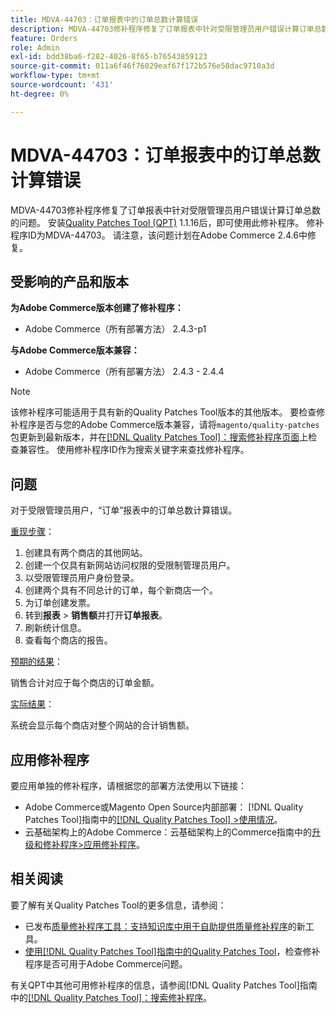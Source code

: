 ```yaml
---
title: MDVA-44703：订单报表中的订单总数计算错误
description: MDVA-44703修补程序修复了订单报表中针对受限管理员用户错误计算订单总数的问题。 安装[Quality Patches Tool (QPT)](https://experienceleague.adobe.com/zh-hans/docs/commerce-operations/tools/quality-patches-tool/quality-patches-tool-to-self-serve-quality-patches) 1.1.16后，即可使用此修补程序。 修补程序ID为MDVA-44703。 请注意，该问题计划在Adobe Commerce 2.4.6中修复。
feature: Orders
role: Admin
exl-id: bdd38ba6-f282-4026-8f65-b76543859123
source-git-commit: 011a6f46f76029eaf67f172b576e58dac9710a3d
workflow-type: tm+mt
source-wordcount: '431'
ht-degree: 0%

---
```


# MDVA-44703：订单报表中的订单总数计算错误

MDVA-44703修补程序修复了订单报表中针对受限管理员用户错误计算订单总数的问题。 安装[Quality Patches Tool (QPT)](https://experienceleague.adobe.com/zh-hans/docs/commerce-operations/tools/quality-patches-tool/quality-patches-tool-to-self-serve-quality-patches) 1.1.16后，即可使用此修补程序。 修补程序ID为MDVA-44703。 请注意，该问题计划在Adobe Commerce 2.4.6中修复。

## 受影响的产品和版本

**为Adobe Commerce版本创建了修补程序：**

* Adobe Commerce（所有部署方法） 2.4.3-p1

**与Adobe Commerce版本兼容：**

* Adobe Commerce（所有部署方法） 2.4.3 - 2.4.4

>[!NOTE]
>
>该修补程序可能适用于具有新的Quality Patches Tool版本的其他版本。 要检查修补程序是否与您的Adobe Commerce版本兼容，请将`magento/quality-patches`包更新到最新版本，并在[[!DNL Quality Patches Tool]：搜索修补程序页面](https://experienceleague.adobe.com/zh-hans/docs/commerce-operations/tools/quality-patches-tool/quality-patches-tool-to-self-serve-quality-patches)上检查兼容性。 使用修补程序ID作为搜索关键字来查找修补程序。

## 问题

对于受限管理员用户，“订单”报表中的订单总数计算错误。

<u>重现步骤</u>：

1. 创建具有两个商店的其他网站。
1. 创建一个仅具有新网站访问权限的受限制管理员用户。
1. 以受限管理员用户身份登录。
1. 创建两个具有不同总计的订单，每个新商店一个。
1. 为订单创建发票。
1. 转到&#x200B;**报表** > **销售额**&#x200B;并打开&#x200B;**订单报表**。
1. 刷新统计信息。
1. 查看每个商店的报告。

<u>预期的结果</u>：

销售合计对应于每个商店的订单金额。

<u>实际结果</u>：

系统会显示每个商店对整个网站的合计销售额。

## 应用修补程序

要应用单独的修补程序，请根据您的部署方法使用以下链接：

* Adobe Commerce或Magento Open Source内部部署： [!DNL Quality Patches Tool]指南中的[[!DNL Quality Patches Tool] >使用情况](/help/tools/quality-patches-tool/usage.md)。
* 云基础架构上的Adobe Commerce：云基础架构上的Commerce指南中的[升级和修补程序>应用修补程序](https://experienceleague.adobe.com/docs/commerce-cloud-service/user-guide/develop/upgrade/apply-patches.html?lang=zh-Hans)。

## 相关阅读

要了解有关Quality Patches Tool的更多信息，请参阅：

* 已发布[质量修补程序工具：支持知识库中用于自助提供质量修补程序](https://experienceleague.adobe.com/zh-hans/docs/commerce-operations/tools/quality-patches-tool/quality-patches-tool-to-self-serve-quality-patches)的新工具。
* [使用[!DNL Quality Patches Tool]指南中的Quality Patches Tool](/help/tools/quality-patches-tool/patches-available-in-qpt/check-patch-for-magento-issue-with-magento-quality-patches.md)，检查修补程序是否可用于Adobe Commerce问题。

有关QPT中其他可用修补程序的信息，请参阅[!DNL Quality Patches Tool]指南中的[[!DNL Quality Patches Tool]：搜索修补程序](https://experienceleague.adobe.com/tools/commerce-quality-patches/index.html?lang=zh-Hans)。
